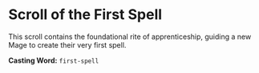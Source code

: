# Scroll of the First Spell

This scroll contains the foundational rite of apprenticeship, guiding a new Mage to create their very first spell.

**Casting Word:** `first-spell`
